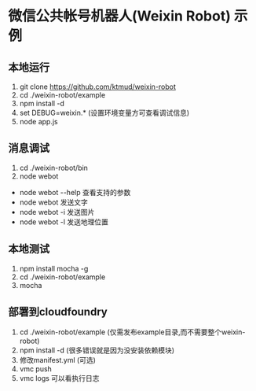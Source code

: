 # 微信公共帐号机器人(Weixin Robot) 示例

## 本地运行

1. git clone https://github.com/ktmud/weixin-robot
2. cd ./weixin-robot/example
3. npm install -d
4. set DEBUG=weixin.*  (设置环境变量方可查看调试信息)
4. node app.js

## 消息调试

1. cd ./weixin-robot/bin
2. node webot 
  - node webot --help 查看支持的参数
  - node webot 发送文字
  - node webot -i 发送图片
  - node webot -l 发送地理位置

## 本地测试

1. npm install mocha -g
2. cd ./weixin-robot/example
3. mocha

## 部署到cloudfoundry

1. cd ./weixin-robot/example (仅需发布example目录,而不需要整个weixin-robot)
2. npm install -d  (很多错误就是因为没安装依赖模块)
3. 修改manifest.yml (可选)
4. vmc push
5. vmc logs 可以看执行日志